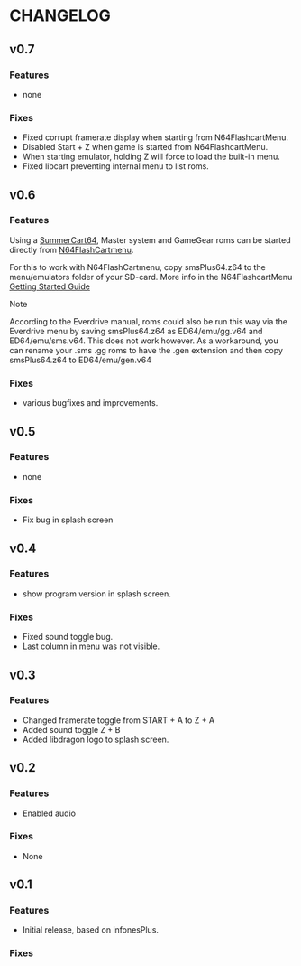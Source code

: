 # CHANGELOG

## v0.7

### Features

- none

### Fixes

- Fixed corrupt framerate display when starting from N64FlashcartMenu.
- Disabled Start + Z when game is started from N64FlashcartMenu.
- When starting emulator, holding Z will force to load the built-in menu.
- Fixed libcart preventing internal menu to list roms.

## v0.6

### Features

Using a [SummerCart64](https://github.com/Polprzewodnikowy/SummerCart64), Master system and GameGear roms can be started directly from [N64FlashCartmenu](https://github.com/Polprzewodnikowy/N64FlashcartMenu).

For this to work with N64FlashCartmenu, copy smsPlus64.z64 to the menu/emulators folder of your SD-card. More info in the N64FlashcartMenu [Getting Started Guide](https://github.com/Polprzewodnikowy/N64FlashcartMenu/blob/main/docs/00_getting_started_sd.md)

> [!NOTE]
> According to the Everdrive manual, roms could also be run this way via the Everdrive menu by saving smsPlus64.z64 as ED64/emu/gg.v64 and ED64/emu/sms.v64. This does not work however.
> As a workaround, you can rename your .sms .gg roms to have the .gen extension and then copy smsPlus64.z64 to ED64/emu/gen.v64


### Fixes

- various bugfixes and improvements.

## v0.5

### Features

- none

### Fixes

- Fix bug in splash screen

## v0.4

### Features
- show program version in splash screen.

### Fixes
- Fixed sound toggle bug.
- Last column in menu was not visible.

## v0.3

### Features

- Changed framerate toggle from START + A to Z + A
- Added sound toggle Z + B
- Added libdragon logo to splash screen.

## v0.2

### Features
- Enabled audio

### Fixes
- None


## v0.1

### Features
- Initial release, based on infonesPlus.

### Fixes

